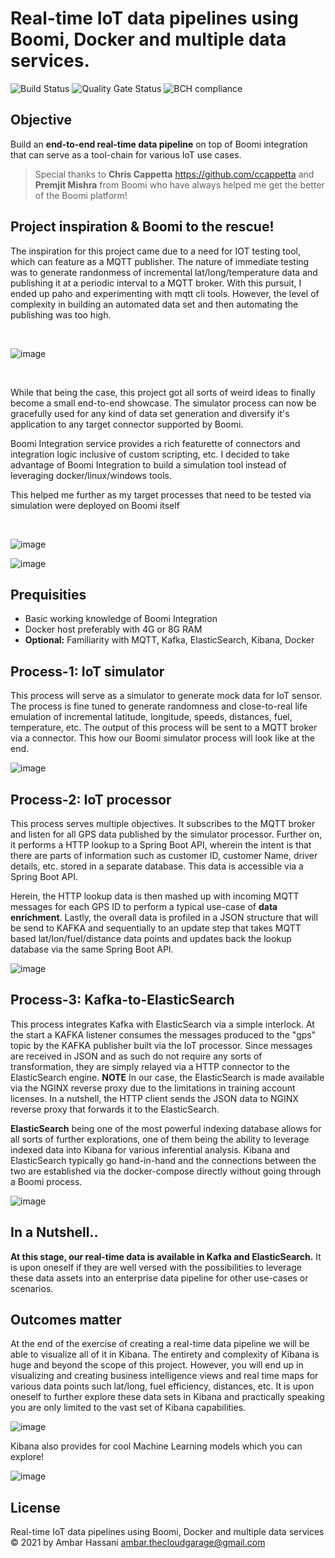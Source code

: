 # Real-time IoT data pipelines using Boomi, Docker and multiple data services.
 ![Build Status](https://travis-ci.org/Raouf25/Spring-Boot-efficient-search-API.svg?branch=master)
 ![Quality Gate Status](https://sonarcloud.io/api/project_badges/measure?project=Raouf25_Spring-Boot-efficient-search-API&metric=alert_status)
 ![BCH compliance](https://bettercodehub.com/edge/badge/Raouf25/Spring-Boot-efficient-search-API?branch=master)

## Objective

Build an **end-to-end real-time data pipeline** on top of Boomi integration that can serve as a tool-chain for various IoT use cases. 

> Special thanks to **Chris Cappetta** https://github.com/ccappetta and **Premjit Mishra** from Boomi who have always helped me get the better of the Boomi platform!


## Project inspiration & Boomi to the rescue!

The inspiration for this project came due to a need for IOT testing tool, which can feature as a MQTT publisher. The nature of immediate testing was to generate randonmess of incremental lat/long/temperature data and publishing it at a periodic interval to a MQTT broker. With this pursuit, I ended up paho and experimenting with mqtt cli tools. However, the level of complexity in building an automated data set and then automating the publishing was too high. 

<br />

![image](https://user-images.githubusercontent.com/39495790/120280155-f8535c00-c2d4-11eb-9cbd-1463b19bef43.png)

<br />

While that being the case, this project got all sorts of weird ideas to finally become a small end-to-end showcase. The simulator process can now be gracefully used for any kind of data set generation and diversify it's application to any target connector supported by Boomi.

Boomi Integration service provides a rich featurette of connectors and integration logic inclusive of custom scripting, etc. I decided to take advantage of Boomi Integration to build a simulation tool instead of leveraging docker/linux/windows tools.

This helped me further as my target processes that need to be tested via simulation were deployed on Boomi itself

<br />

![image](https://user-images.githubusercontent.com/39495790/120336889-6ff2ac80-c310-11eb-8524-fac45c1a5465.png)

![image](https://user-images.githubusercontent.com/39495790/122979882-b12d2800-d3b5-11eb-9042-57aadc310783.png)

## Prequisities
* Basic working knowledge of Boomi Integration
* Docker host preferably with 4G or 8G RAM
* **Optional:** Familiarity with MQTT, Kafka, ElasticSearch, Kibana, Docker


## Process-1: IoT simulator

This process will serve as a simulator to generate mock data for IoT sensor. The process is fine tuned to generate randomness and close-to-real life emulation of incremental latitude, longitude, speeds, distances, fuel, temperature, etc. The output of this process will be sent to a MQTT broker via a connector. This how our Boomi simulator process will look like at the end.

![image](https://user-images.githubusercontent.com/39495790/122972243-8c34b700-d3ad-11eb-99ad-3b9807dd024e.png)


## Process-2: IoT processor

This process serves multiple objectives. It subscribes to the MQTT broker and listen for all GPS data published by the simulator processor. Further on, it performs a HTTP lookup to a Spring Boot API, wherein the intent is that there are parts of information such as customer ID, customer Name, driver details, etc. stored in a separate database. This data is accessible via a Spring Boot API. 

Herein, the HTTP lookup data is then mashed up with incoming MQTT messages for each GPS ID to perform a typical use-case of **data enrichment**. Lastly, the overall data is profiled in a JSON structure that will be send to KAFKA and sequentially to an update step that takes MQTT based lat/lon/fuel/distance data points and updates back the lookup database via the same Spring Boot API.

![image](https://user-images.githubusercontent.com/39495790/122973670-1c273080-d3af-11eb-8bc9-b5d1a6e37d48.png)


## Process-3: Kafka-to-ElasticSearch

This process integrates Kafka with ElasticSearch via a simple interlock. At the start a KAFKA listener consumes the messages produced to the "gps" topic by the KAFKA publisher built via the IoT processor. Since messages are received in JSON and as such do not require any sorts of transformation, they are simply relayed via a HTTP connector to the ElasticSearch engine. **NOTE** In our case, the ElasticSearch is made available via the NGINX reverse proxy due to the limitations in training account licenses. In a nutshell, the HTTP client sends the JSON data to NGINX reverse proxy that forwards it to the ElasticSearch.

**ElasticSearch** being one of the most powerful indexing database allows for all sorts of further explorations, one of them being the ability to leverage indexed data into Kibana for various inferential analysis. Kibana and ElasticSearch typically go hand-in-hand and the connections between the two are established via the docker-compose directly without going through a Boomi process.

![image](https://user-images.githubusercontent.com/39495790/122974487-0108f080-d3b0-11eb-8758-20cc82950095.png)


## In a Nutshell..

**At this stage, our real-time data is available in Kafka and ElasticSearch.** It is upon oneself if they are well versed with the possibilities to leverage these data assets into an enterprise data pipeline for other use-cases or scenarios.

## Outcomes matter

At the end of the exercise of creating a real-time data pipeline we will be able to visualize all of it in Kibana. The entirety and complexity of Kibana is huge and beyond the scope of this project. However, you will end up in visualizing and creating business intelligence views and real time maps for various data points such lat/long, fuel efficiency, distances, etc. It is upon oneself to further explore these data sets in Kibana and practically speaking you are only limited to the vast set of Kibana capabilities. 

![image](https://user-images.githubusercontent.com/39495790/122866472-9e7b0a80-d345-11eb-9970-ea0d70c39aa1.png)

Kibana also provides for cool Machine Learning models which you can explore!

![image](https://user-images.githubusercontent.com/39495790/122866642-ec900e00-d345-11eb-9c25-5fc1a4739df8.png)

## License
Real-time IoT data pipelines using Boomi, Docker and multiple data services © 2021 by Ambar Hassani <ambar.thecloudgarage@gmail.com>
